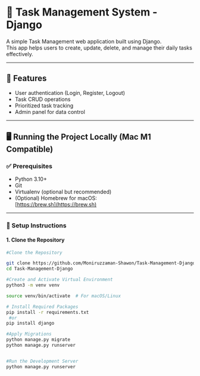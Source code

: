 # 📝 Task Management System - Django

A simple Task Management web application built using Django.  
This app helps users to create, update, delete, and manage their daily tasks effectively.

---

## 🚀 Features

- User authentication (Login, Register, Logout)
- Task CRUD operations
- Prioritized task tracking
- Admin panel for data control

---

## 🖥️ Running the Project Locally (Mac M1 Compatible)

### ✅ Prerequisites

- Python 3.10+
- Git
- Virtualenv (optional but recommended)
- (Optional) Homebrew for macOS:  
  [https://brew.sh](https://brew.sh)

---

### 🔧 Setup Instructions

#### 1. Clone the Repository

```bash
#Clone the Repository

git clone https://github.com/Moniruzzaman-Shawon/Task-Management-Django.git
cd Task-Management-Django

#Create and Activate Virtual Environment
python3 -m venv venv

source venv/bin/activate  # For macOS/Linux

# Install Required Packages
pip install -r requirements.txt
 #or 
pip install django

#Apply Migrations
python manage.py migrate
python manage.py runserver


#Run the Development Server
python manage.py runserver
